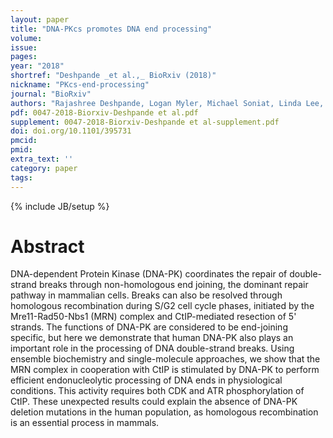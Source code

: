```yaml
---
layout: paper
title: "DNA-PKcs promotes DNA end processing"
volume:
issue:
pages:
year: "2018"
shortref: "Deshpande _et al.,_ BioRxiv (2018)"
nickname: "PKcs-end-processing"
journal: "BioRxiv"
authors: "Rajashree Deshpande, Logan Myler, Michael Soniat, Linda Lee, Susan Lees-Miller, Ilya Finkelstein, Tanya T. Paull"
pdf: 0047-2018-Biorxiv-Deshpande et al.pdf
supplement: 0047-2018-Biorxiv-Deshpande et al-supplement.pdf
doi: doi.org/10.1101/395731
pmcid:
pmid:
extra_text: ''
category: paper
tags:
---
```

{% include JB/setup %}

# Abstract

DNA-dependent Protein Kinase (DNA-PK) coordinates the repair of double-strand breaks through non-homologous end joining, the dominant repair pathway in mammalian cells. Breaks can also be resolved through homologous recombination during S/G2 cell cycle phases, initiated by the Mre11-Rad50-Nbs1 (MRN) complex and CtIP-mediated resection of 5' strands. The functions of DNA-PK are considered to be end-joining specific, but here we demonstrate that human DNA-PK also plays an important role in the processing of DNA double-strand breaks. Using ensemble biochemistry and single-molecule approaches, we show that the MRN complex in cooperation with CtIP is stimulated by DNA-PK to perform efficient endonucleolytic processing of DNA ends in physiological conditions. This activity requires both CDK and ATR phosphorylation of CtIP. These unexpected results could explain the absence of DNA-PK deletion mutations in the human population, as homologous recombination is an essential process in mammals.
